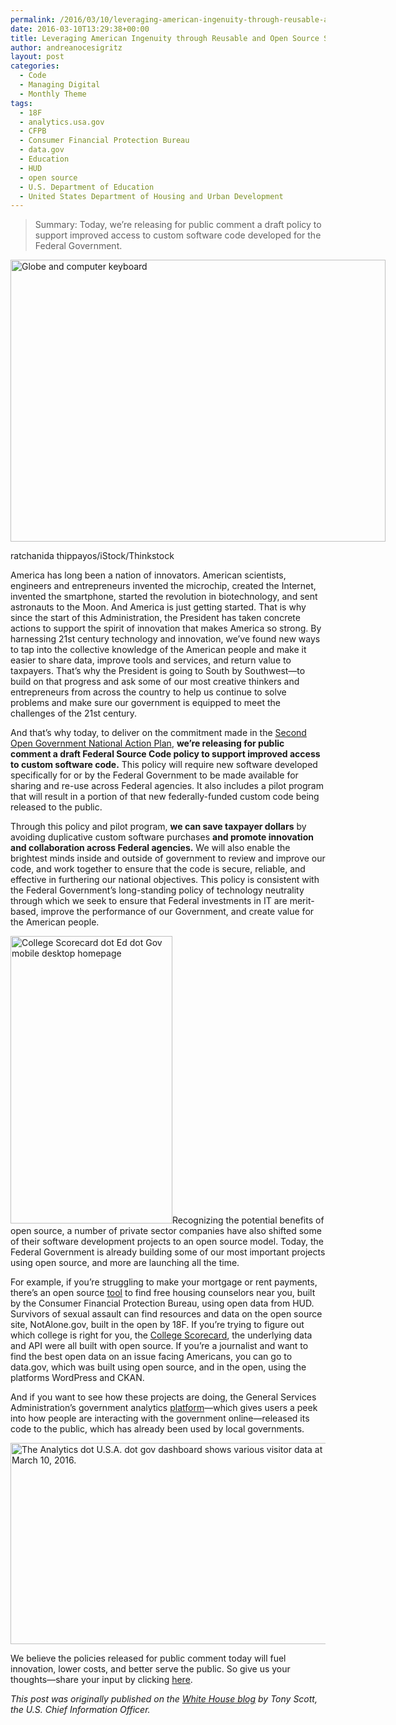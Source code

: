 ```yaml
---
permalink: /2016/03/10/leveraging-american-ingenuity-through-reusable-and-open-source-software/
date: 2016-03-10T13:29:38+00:00
title: Leveraging American Ingenuity through Reusable and Open Source Software
author: andreanocesigritz
layout: post
categories:
  - Code
  - Managing Digital
  - Monthly Theme
tags:
  - 18F
  - analytics.usa.gov
  - CFPB
  - Consumer Financial Protection Bureau
  - data.gov
  - Education
  - HUD
  - open source
  - U.S. Department of Education
  - United States Department of Housing and Urban Development
---
```


> Summary: Today, we’re releasing for public comment a draft policy to support improved access to custom software code developed for the Federal Government.

<div id="attachment_251342" style="width: 610px" class="wp-caption aligncenter">
  <img class="size-full wp-image-251342" src="https://s3.amazonaws.com/sitesusa/wp-content/uploads/sites/212/2015/03/600-x-451-Globe-and-Computer-Keyboard-ratchanida-thippayos-iStock-Thinkstock-148465075.jpg" alt="Globe and computer keyboard" width="600" height="451" />
  
  <p class="wp-caption-text">
    ratchanida thippayos/iStock/Thinkstock
  </p>
</div>

America has long been a nation of innovators. American scientists, engineers and entrepreneurs invented the microchip, created the Internet, invented the smartphone, started the revolution in biotechnology, and sent astronauts to the Moon. And America is just getting started. That is why since the start of this Administration, the President has taken concrete actions to support the spirit of innovation that makes America so strong. By harnessing 21st century technology and innovation, we’ve found new ways to tap into the collective knowledge of the American people and make it easier to share data, improve tools and services, and return value to taxpayers. That&#8217;s why the President is going to South by Southwest—to build on that progress and ask some of our most creative thinkers and entrepreneurs from across the country to help us continue to solve problems and make sure our government is equipped to meet the challenges of the 21st century.

And that’s why today, to deliver on the commitment made in the [Second Open Government National Action Plan](https://www.whitehouse.gov/sites/default/files/microsites/ostp/new_nap_commitments_report_092314.pdf), **we’re releasing for public comment a draft Federal Source Code policy to support improved access to custom software code.** This policy will require new software developed specifically for or by the Federal Government to be made available for sharing and re-use across Federal agencies. It also includes a pilot program that will result in a portion of that new federally-funded custom code being released to the public.

Through this policy and pilot program, **we can save taxpayer dollars** by avoiding duplicative custom software purchases **and promote innovation and collaboration across Federal agencies.** We will also enable the brightest minds inside and outside of government to review and improve our code, and work together to ensure that the code is secure, reliable, and effective in furthering our national objectives. This policy is consistent with the Federal Government’s long-standing policy of technology neutrality through which we seek to ensure that Federal investments in IT are merit-based, improve the performance of our Government, and create value for the American people.

<img class="alignright size-full wp-image-345271" src="https://s3.amazonaws.com/sitesusa/wp-content/uploads/sites/212/2016/03/250-x-460-CollegeScorecardEdGov-mobile-desktop-homepage.jpg" alt="College Scorecard dot Ed dot Gov mobile desktop homepage" width="259" height="460" />Recognizing the potential benefits of open source, a number of private sector companies have also shifted some of their software development projects to an open source model. Today, the Federal Government is already building some of our most important projects using open source, and more are launching all the time.

For example, if you&#8217;re struggling to make your mortgage or rent payments, there&#8217;s an open source [tool](http://www.consumerfinance.gov/find-a-housing-counselor/) to find free housing counselors near you, built by the Consumer Financial Protection Bureau, using open data from HUD. Survivors of sexual assault can find resources and data on the open source site, NotAlone.gov, built in the open by 18F. If you&#8217;re trying to figure out which college is right for you, the [College Scorecard](https://collegescorecard.ed.gov/), the underlying data and API were all built with open source. If you&#8217;re a journalist and want to find the best open data on an issue facing Americans, you can go to data.gov, which was built using open source, and in the open, using the platforms WordPress and CKAN.

And if you want to see how these projects are doing, the General Services Administration’s government analytics [platform](https://analytics.usa.gov/)—which gives users a peek into how people are interacting with the government online—released its code to the public, which has already been used by local governments.

<img class="aligncenter size-full wp-image-345261" src="https://s3.amazonaws.com/sitesusa/wp-content/uploads/sites/212/2016/03/600-x-322-AnalyticsUSAgov-315pm-Mar-10th-2016.jpg" alt="The Analytics dot U.S.A. dot gov dashboard shows various visitor data at 3:15 pm on March 10, 2016." width="600" height="322" />

We believe the policies released for public comment today will fuel innovation, lower costs, and better serve the public. So give us your thoughts—share your input by clicking [here](https://sourcecode.cio.gov/).

<div class="hdivider">
</div>

_This post was originally published on the [White House blog](https://www.whitehouse.gov/blog) by Tony Scott, the U.S. Chief Information Officer._